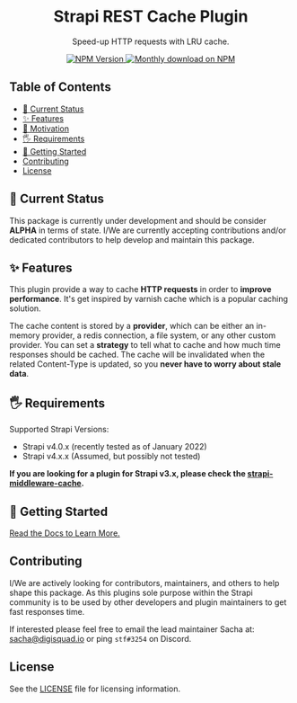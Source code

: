 <div align="center">
<h1>Strapi REST Cache Plugin</h1>
	
<p style="margin-top: 0;">Speed-up HTTP requests with LRU cache.</p>
	
<p>
  <a href="https://www.npmjs.org/package/strapi-plugin-rest-cache">
    <img src="https://img.shields.io/npm/v/strapi-plugin-rest-cache/latest.svg" alt="NPM Version" />
  </a>
  <a href="https://www.npmjs.org/package/strapi-plugin-rest-cache">
    <img src="https://img.shields.io/npm/dm/strapi-plugin-rest-cache" alt="Monthly download on NPM" />
  </a>
</p>
</div>

## Table of Contents <!-- omit in toc -->

- [🚦 Current Status](#-current-status)
- [✨ Features](#-features)
- [🤔 Motivation](#-motivation)
- [🖐 Requirements](#-requirements)
- [🚚 Getting Started](#-getting-started)
- [Contributing](#contributing)
- [License](#license)

## 🚦 Current Status

This package is currently under development and should be consider **ALPHA** in terms of state. I/We are currently accepting contributions and/or dedicated contributors to help develop and maintain this package.

## ✨ Features

This plugin provide a way to cache **HTTP requests** in order to **improve performance**. It's get inspired by varnish cache which is a popular caching solution.

The cache content is stored by a **provider**, which can be either an in-memory provider, a redis connection, a file system, or any other custom provider.
You can set a **strategy** to tell what to cache and how much time responses should be cached. The cache will be invalidated when the related Content-Type is updated, so you **never have to worry about stale data**.

## 🖐 Requirements

Supported Strapi Versions:

- Strapi v4.0.x (recently tested as of January 2022)
- Strapi v4.x.x (Assumed, but possibly not tested)

**If you are looking for a plugin for Strapi v3.x, please check the [strapi-middleware-cache](https://github.com/patrixr/strapi-middleware-cache/).**

## 🚚 Getting Started

[Read the Docs to Learn More.](https://strapi-community.github.io/strapi-plugin-rest-cache/)

## Contributing

I/We are actively looking for contributors, maintainers, and others to help shape this package. As this plugins sole purpose within the Strapi community is to be used by other developers and plugin maintainers to get fast responses time.

If interested please feel free to email the lead maintainer Sacha at: sacha@digisquad.io or ping `stf#3254` on Discord.

## License

See the [LICENSE](./LICENSE.md) file for licensing information.
